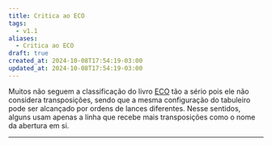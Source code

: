 ```yaml
---
title: Critica ao ECO
tags:
  - v1.1
aliases:
  - Critica ao ECO
draft: true
created_at: 2024-10-08T17:54:19-03:00
updated_at: 2024-10-08T17:54:19-03:00
---
```


Muitos não seguem a classificação do livro [ECO](api/entrada/2024/07/26/Encyclopaedia_of_Chess_Openings.md) tão a sério pois ele não considera transposições, sendo que a mesma configuração do tabuleiro pode ser alcançado por ordens de lances diferentes. Nesse sentidos, alguns usam apenas a linha que recebe mais transposições como o nome da abertura em si.

---

